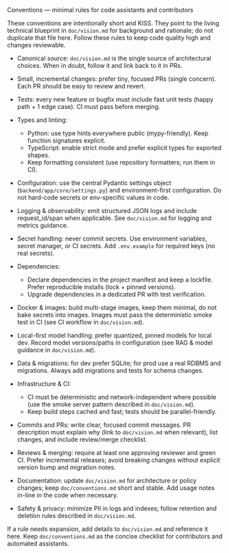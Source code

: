 Conventions — minimal rules for code assistants and contributors

These conventions are intentionally short and KISS. They point to the living technical blueprint in `doc/vision.md` for background and rationale; do not duplicate that file here. Follow these rules to keep code quality high and changes reviewable.

- Canonical source: `doc/vision.md` is the single source of architectural choices. When in doubt, follow it and link back to it in PRs.

- Small, incremental changes: prefer tiny, focused PRs (single concern). Each PR should be easy to review and revert.

- Tests: every new feature or bugfix must include fast unit tests (happy path + 1 edge case). CI must pass before merging.

- Types and linting:
  - Python: use type hints everywhere public (mypy-friendly). Keep function signatures explicit.
  - TypeScript: enable strict mode and prefer explicit types for exported shapes.
  - Keep formatting consistent (use repository formatters; run them in CI).

- Configuration: use the central Pydantic settings object (`backend/app/core/settings.py`) and environment-first configuration. Do not hard-code secrets or env-specific values in code.

- Logging & observability: emit structured JSON logs and include request_id/span when applicable. See `doc/vision.md` for logging and metrics guidance.

- Secret handling: never commit secrets. Use environment variables, secret manager, or CI secrets. Add `.env.example` for required keys (no real secrets).

- Dependencies:
  - Declare dependencies in the project manifest and keep a lockfile. Prefer reproducible installs (lock + pinned versions).
  - Upgrade dependencies in a dedicated PR with test verification.

- Docker & images: build multi-stage images, keep them minimal, do not bake secrets into images. Images must pass the deterministic smoke test in CI (see CI workflow in `doc/vision.md`).

- Local-first model handling: prefer quantized, pinned models for local dev. Record model versions/paths in configuration (see RAG & model guidance in `doc/vision.md`).

- Data & migrations: for dev prefer SQLite; for prod use a real RDBMS and migrations. Always add migrations and tests for schema changes.

- Infrastructure & CI:
  - CI must be deterministic and network-independent where possible (use the smoke server pattern described in `doc/vision.md`).
  - Keep build steps cached and fast; tests should be parallel-friendly.

- Commits and PRs: write clear, focused commit messages. PR description must explain why (link to `doc/vision.md` when relevant), list changes, and include review/merge checklist.

- Reviews & merging: require at least one approving reviewer and green CI. Prefer incremental releases; avoid breaking changes without explicit version bump and migration notes.

- Documentation: update `doc/vision.md` for architecture or policy changes; keep `doc/conventions.md` short and stable. Add usage notes in-line in the code when necessary.

- Safety & privacy: minimize PII in logs and indexes; follow retention and deletion rules described in `doc/vision.md`.

If a rule needs expansion, add details to `doc/vision.md` and reference it here. Keep `doc/conventions.md` as the concise checklist for contributors and automated assistants.
